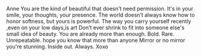 Anne 
You are the kind of beautiful that doesn't need permission.
It's in your smile, your thoughts, your presence.
The world doesn’t always know how to honor softness, but yours is powerful.
The way you carry yourself recently ,even on your low days,is art
Don’t ever shrink to fit into someone else's small idea of beauty.
You are already more than enough. Bold. Rare. Unrepeatable.
hope you know that
more than anyone
Mirror or no mirror  you're stunning. Inside out. Always.
Xoxo